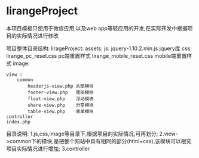 lirangeProject
==============

本项目模板只使用于微信应用,以及web app等轻应用的开发,在实际开发中根据项目的实际情况进行修改

项目整体目录结构:
  lirageProject:
	assets:
		js:
			jquery-1.10.2.min.js jquery库
		css:
			lirange_pc_reset.css pc端重置样式
			lirange_mobile_reset.css  mobile端重置样式
		image:
			
	view :
		common
			headerjs-view.php 头部模块
			footer-view.php   尾部模块
			float-view.php    浮动模块
			share-view.php    分享模块
			table-view.php    表单模块
	controller
	index.php


目录说明:
1.js,css,image等目录下,根据项目的实际情况,可再划分;
2.view->common下的模块,是把整个网站中具有相同的部分(html+css),该模块可以根究项目实际情况进行增加;
3.controller